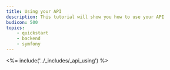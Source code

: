 ```yaml
---
title: Using your API
description: This tutorial will show you how to use your API
budicon: 500
topics:
    - quickstart
    - backend
    - symfony
---
```


<%= include('../_includes/_api_using') %> 
